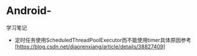 # Android-
学习笔记
+ 定时任务使用ScheduledThreadPoolExecutor而不能使用timer具体原因参考[https://blog.csdn.net/diaorenxiang/article/details/38827409]

